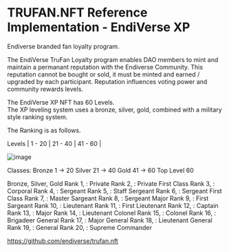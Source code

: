 # TRUFAN.NFT Reference Implementation - EndiVerse XP
Endiverse branded fan loyalty program.

The EndiVerse TruFan Loyalty program enables DAO members to mint and maintain a permanant reputation with the Endiverse Community.
This reputation cannot be bought or sold, it must be minted and earned / upgraded by each participant.
Reputation influences voting power and community rewards levels.

The EndiVerse XP NFT has 60 Levels.  
The XP leveling system uses a bronze, silver, gold, combined with a military style ranking system.


The Ranking is as follows.

Levels | 1 - 20 | 21 - 40 | 41 - 60 |

![image](https://user-images.githubusercontent.com/95392397/159097507-57496904-bf44-4390-ab1a-fc51f9277902.png)

Classes:
Bronze 1 -> 20 
Silver 21 -> 40 
Gold 41 -> 60 
Top Level 60 

Bronze, Silver, Gold
Rank 1, : Private
Rank 2, : Private First Class
Rank 3, : Corporal
Rank 4, : Sergeant
Rank 5, : Staff Sergeant
Rank 6, : Sergeant First Class
Rank 7, : Master Sargeant
Rank 8, : Sergeant Major
Rank 9, : First Sargeant
Rank 10, : Lieutenant
Rank 11, : First Lieutenant
Rank 12, : Captain
Rank 13, : Major
Rank 14, : Lieutenant Colonel
Rank 15, : Colonel
Rank 16, : Brigadeer General
Rank 17, : Major General
Rank 18, : Lieutenant General
Rank 19, : General
Rank 20, : Supreme Commander

https://github.com/endiverse/trufan.nft
